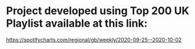 # Project developed using Top 200 UK Playlist available at this link:

https://spotifycharts.com/regional/gb/weekly/2020-09-25--2020-10-02
